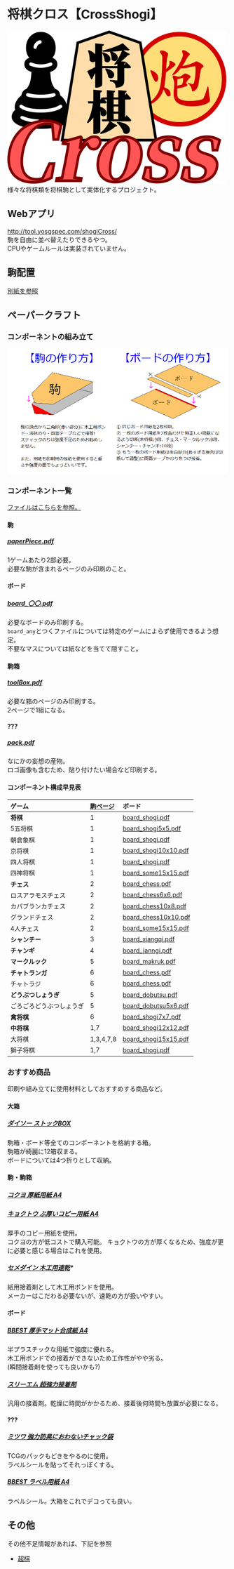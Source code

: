 # 将棋クロス【CrossShogi】
![](/img/logo.png)  
様々な将棋類を将棋駒として実体化するプロジェクト。

## Webアプリ
http://tool.yosgspec.com/shogiCross/  
駒を自由に並べ替えたりできるやつ。  
CPUやゲームルールは実装されていません。

## 駒配置
[別紙を参照](/docs/positions/README.md)

## ペーパークラフト
### コンポーネントの組み立て
![](/paper/img/making.png)

### コンポーネント一覧
[ファイルはこちらを参照。](/paper/dist/)

#### 駒
##### [paperPiece.pdf](/paper/dist/paperPiece.pdf)
1ゲームあたり2部必要。  
必要な駒が含まれるページのみ印刷のこと。

#### ボード
##### [board_〇〇.pdf](#コンポーネント構成早見表)
必要なボードのみ印刷する。  
`board_any`とつくファイルについては特定のゲームによらず使用できるよう想定。  
不要なマスについては紙などを当てて隠すこと。

#### 駒箱
##### [toolBox.pdf](/paper/dist/toolBox.pdf)
必要な箱のページのみ印刷する。  
2ページで1組になる。  

#### ???
##### [pack.pdf](/paper/dist/pack.pdf)
なにかの妄想の産物。  
ロゴ画像も含むため、貼り付けたい場合など印刷する。

#### コンポーネント構成早見表

|ゲーム                  |[駒ページ](/paper/dist/paperPiece.pdf)| ボード
|:-----------------------|:---------|:--------------------
|**将棋**                |1         |[board_shogi.pdf](/paper/dist//board_shogi.pdf)
|5五将棋                 |1         |[board_shogi5x5.pdf](/paper/dist/board_shogi5x5.pdf)
|朝倉象棋                |1         |[board_shogi.pdf](/paper/dist/board_shogi.pdf)
|京将棋                  |1         |[board_shogi10x10.pdf](/paper/dist/board_shogi10x10.pdf)
|四人将棋                |1         |[board_shogi.pdf](/paper/dist/board_shogi.pdf)
|四神将棋                |1         |[board_some15x15.pdf](/paper/dist/board_some15x15.pdf)
|**チェス**              |2         |[board_chess.pdf](/paper/dist/board_chess.pdf)
|ロスアラモスチェス      |2         |[board_chess6x6.pdf](/paper/dist/board_chess6x6.pdf)
|カパブランカチェス      |2         |[board_chess10x8.pdf](/paper/dist/board_chess10x8.pdf)
|グランドチェス          |2         |[board_chess10x10.pdf](/paper/dist/board_chess10x10.pdf)
|4人チェス               |2         |[board_some15x15.pdf](/paper/dist/board_some15x15.pdf)
|**シャンチー**          |3         |[board_xiangqi.pdf](/paper/dist/board_xiangqi.pdf)
|**チャンギ**            |4         |[board_janngi.pdf](/paper/dist/board_janngi.pdf)
|**マークルック**        |5         |[board_makruk.pdf](/paper/dist/board_makruk.pdf)
|**チャトランガ**        |6         |[board_chess.pdf](/paper/dist/board_chess.pdf)
|チャトラジ              |6         |[board_chess.pdf](/paper/dist/board_chess.pdf)
|**どうぶつしょうぎ**    |5         |[board_dobutsu.pdf](/paper/dist/board_dobutsu.pdf)
|ごろごろどうぶつしょうぎ|5         |[board_dobutsu5x6.pdf](/paper/dist/board_dobutsu5x6.pdf)
|**禽将棋**              |6         |[board_shogi7x7.pdf](/paper/dist/board_shogi7x7.pdf)
|**中将棋**              |1,7       |[board_shogi12x12.pdf](/paper/dist/board_shogi12x12.pdf)
|大将棋                  |1,3,4,7,8 |[board_shogi15x15.pdf](/paper/dist/board_shogi15x15.pdf)
|獅子将棋                |1,7       |[board_shogi.pdf](/paper/dist/board_shogi.pdf)

### おすすめ商品
印刷や組み立てに使用材料としておすすめする商品など。

#### 大箱
##### [ダイソー ストックBOX](https://jp.daisonet.com/collections/storage/products/4549131121650)
駒箱・ボード等全てのコンポーネントを格納する箱。  
駒箱が綺麗に12箱収まる。  
ボードについては4つ折りとして収納。

#### 駒・駒箱
##### [コクヨ 厚紙用紙 A4](https://www.amazon.co.jp/dp/B00009AJBN)
##### [キョクトウ ぶ厚いコピー用紙 A4](https://www.amazon.co.jp/dp/B00HLA4HFQ)
厚手のコピー用紙を使用。  
コクヨの方が低コストで購入可能。
キョクトウの方が厚くなるため、強度が更に必要と感じる場合はこれを使用。

##### [セメダイン 木工用速乾](https://www.yodobashi.com/product/100000001003425270/)*
紙用接着剤として木工用ボンドを使用。  
メーカーはこだわる必要ないが、速乾の方が扱いやすい。

#### ボード
##### [BBEST 厚手マット合成紙 A4](https://www.amazon.co.jp/gp/product/B0BPMCM41B/)
半プラスチックな用紙で強度に優れる。  
木工用ボンドでの接着ができないため工作性がやや劣る。  
(瞬間接着剤を使っても良いかも?)

##### [スリーエム 超強力接着剤](https://www.amazon.co.jp/gp/product/B016NNBJG6/)
汎用の接着剤。乾燥に時間がかかるため、接着後何時間も放置が必要になる。

#### ???
##### [ミツワ 強力防臭におわないチャック袋](https://www.amazon.co.jp/gp/product/B09L7RLSVQ)
TCGのパックもどきをやるのに使用。  
ラベルシールを貼ってそれっぽくする。

##### [BBEST ラベル用紙 A4](https://www.amazon.co.jp/gp/product/B09BZ91LY3)
ラベルシール。大箱をこれでデコっても良い。

## その他
その他不足情報があれば、下記を参照
* [超棋](docs/超棋.pdf)